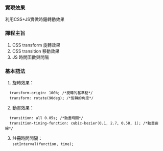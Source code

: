 ### 實現效果
利用CSS+JS實做時鐘轉動效果
### 課程主旨
1.  CSS transform 旋轉效果
2.  CSS transition 移動效果
3.  JS 時間函數與間隔
### 基本語法
1.  旋轉效果：  
```
  transform-origin: 100%; /*旋轉的基準點*/  
  transform: rotate(90deg); /*旋轉的角度*/
```
2.  動畫效果：  
```
  transition: all 0.05s; /*動畫時間*/
  transition-timing-function: cubic-bezier(0.1, 2.7, 0.58, 1); /*動畫曲線*/
```
3.  註冊時間間隔：  
`setInterval(function, time);`